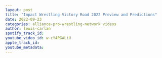 ```yaml
---
layout: post
title: "Impact Wrestling Victory Road 2022 Preview and Predictions"
date: 2022-09-23
categories: alliance-pro-wrestling-network videos
author: lewis-carlan
spotify_track_id: 
youtube_video_id: w-cY4PGALiU
apple_track_id: 
youtube_metadata: 
---
```

